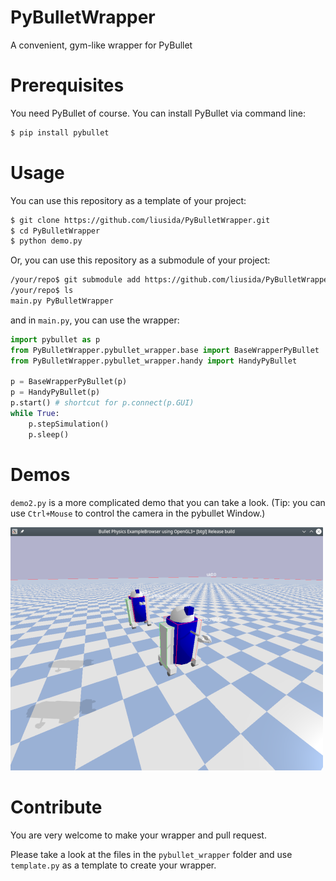 # PyBulletWrapper
A convenient, gym-like wrapper for PyBullet

# Prerequisites
You need PyBullet of course. You can install PyBullet via command line:

```bash
$ pip install pybullet
```

# Usage
You can use this repository as a template of your project:

```bash
$ git clone https://github.com/liusida/PyBulletWrapper.git
$ cd PyBulletWrapper
$ python demo.py
```

Or, you can use this repository as a submodule of your project:

```bash
/your/repo$ git submodule add https://github.com/liusida/PyBulletWrapper.git
/your/repo$ ls
main.py PyBulletWrapper
```

and in `main.py`, you can use the wrapper:

```Python
import pybullet as p
from PyBulletWrapper.pybullet_wrapper.base import BaseWrapperPyBullet
from PyBulletWrapper.pybullet_wrapper.handy import HandyPyBullet

p = BaseWrapperPyBullet(p)
p = HandyPyBullet(p)
p.start() # shortcut for p.connect(p.GUI)
while True:
    p.stepSimulation()
    p.sleep()
```

# Demos
`demo2.py` is a more complicated demo that you can take a look. (Tip: you can use `Ctrl+Mouse` to control the camera in the pybullet Window.)

![Demo2](misc/demo2.png)

# Contribute
You are very welcome to make your wrapper and pull request.

Please take a look at the files in the `pybullet_wrapper` folder and use `template.py` as a template to create your wrapper.
